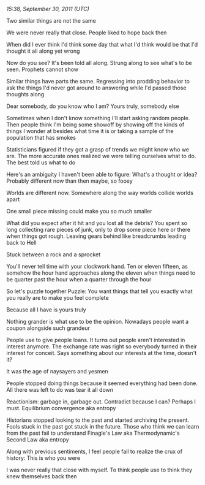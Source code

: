 *15:38, September 30, 2011 (UTC)*

Two similar things are not the same

We were never really that close. People liked to hope back then

When did I ever think I'd think some day that what I'd think would be that I'd thought it all along yet wrong

Now do you see? It's been told all along. Strung along to see what's to be seen. Prophets cannot show

Similar things have parts the same. Regressing into prodding behavior to ask the things I'd never got around to answering while I'd passed those thoughts along

Dear somebody, do you know who I am? Yours truly, somebody else

Sometimes when I don't know something I'll start asking random people. Then people think I'm being some showoff by showing off the kinds of things I wonder at besides what time it is or taking a sample of the population that has smokes

Statisticians figured if they got a grasp of trends we might know who we are. The more accurate ones realized we were telling ourselves what to do. The best told us what to do

Here's an ambiguity I haven't been able to figure: What's a thought or idea? Probably different now than then maybe, so fooey

Worlds are different now. Somewhere along the way worlds collide worlds apart

One small piece missing could make you so much smaller

What did you expect after it hit and you lost all the debris? You spent so long collecting rare pieces of junk, only to drop some piece here or there when things got rough. Leaving gears behind like breadcrumbs leading back to Hell

Stuck between a rock and a sprocket

You'll never tell time with your clockwork hand. Ten or eleven fifteen, as somehow the hour hand approaches along the eleven when things need to be quarter past the hour when a quarter through the hour

So let's puzzle together Puzzle: You want things that tell you exactly what you really are to make you feel complete

Because all I have is yours truly

Nothing grander is what use to be the opinion. Nowadays people want a coupon alongside such grandeur

People use to give people loans. It turns out people aren't interested in interest anymore. The exchange rate was right so everybody turned in their interest for conceit. Says something about our interests at the time, doesn't it?

It was the age of naysayers and yesmen

People stopped doing things because it seemed everything had been done. All there was left to do was tear it all down

Reactionism: garbage in, garbage out. Contradict because I can? Perhaps I must. Equilibrium convergence aka entropy

Historians stopped looking to the past and started archiving the present. Fools stuck in the past got stuck in the future. Those who think we can learn from the past fail to understand Finagle's Law aka Thermodynamic's Second Law aka entropy

Along with previous sentiments, I feel people fail to realize the crux of history: This is who you were

I was never really that close with myself. To think people use to think they knew themselves back then

